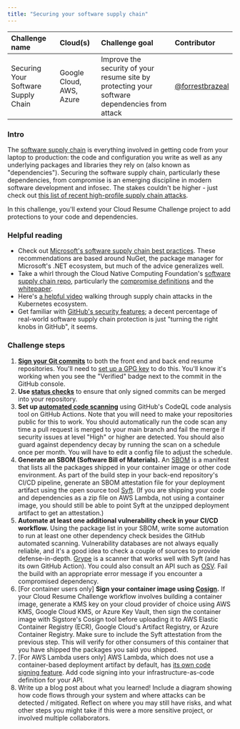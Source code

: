 ```yaml
---
title: "Securing your software supply chain"
---
```


| Challenge name | Cloud(s) | Challenge goal | Contributor |
| :--- | :--- | :--- | :--- |
| Securing Your Software Supply Chain | Google Cloud, AWS, Azure | Improve the security of your resume site by protecting your software dependencies from attack | [@forrestbrazeal](https://twitter.com/forrestbrazeal) |

### Intro
The [software supply chain](https://tanzu.vmware.com/what-is-a-secure-software-supply-chain) is everything involved in getting code from your laptop to production: the code and configuration you write as well as any underlying packages and libraries they rely on (also known as "dependencies"). Securing the software supply chain, particularly these dependencies, from compromise is an emerging discipline in modern software development and infosec. The stakes couldn't be higher - just check out [this list of recent high-profile supply chain attacks](https://github.com/cncf/tag-security/tree/main/supply-chain-security/compromises).

In this challenge, you'll extend your Cloud Resume Challenge project to add protections to your code and dependencies.


### Helpful reading

* Check out [Microsoft's software supply chain best practices](https://docs.microsoft.com/en-us/nuget/concepts/security-best-practices). These recommendations are based around NuGet, the package manager for Microsoft's .NET ecosystem, but much of the advice generalizes well.
* Take a whirl through the Cloud Native Computing Foundation's [software supply chain repo](https://github.com/cncf/tag-security), particularly the [compromise definitions](https://github.com/cncf/tag-security/blob/main/supply-chain-security/compromises/compromise-definitions.md) and the [whitepaper](https://github.com/cncf/tag-security/blob/main/supply-chain-security/supply-chain-security-paper/CNCF_SSCP_v1.pdf).
* Here's [a helpful video](https://www.youtube.com/watch?v=7CMhIDAPjEs&t=876s) walking through supply chain attacks in the Kubernetes ecosystem.
* Get familiar with [GitHub's security features](https://docs.github.com/en/code-security/getting-started/github-security-features); a decent percentage of real-world software supply chain protection is just "turning the right knobs in GitHub", it seems.

### Challenge steps

1. **[Sign your Git commits](https://docs.github.com/en/authentication/managing-commit-signature-verification/signing-commits)** to both the front end and back end resume repositories. You'll need to [set up a GPG key](https://docs.github.com/en/authentication/managing-commit-signature-verification/generating-a-new-gpg-key) to do this. You'll know it's working when you see the "Verified" badge next to the commit in the GitHub console. 
1. **Use [status checks](https://github.blog/2015-09-03-protected-branches-and-required-status-checks/)** to ensure that only signed commits can be merged into your repository.
1. **Set up [automated code scanning](https://docs.github.com/en/code-security/code-scanning/automatically-scanning-your-code-for-vulnerabilities-and-errors)** using GitHub's CodeQL code analysis tool on GitHub Actions. Note that you will need to make your repositories public for this to work. You should automatically run the code scan any time a pull request is merged to your main branch and fail the merge if security issues at level "High" or higher are detected. You should also guard against dependency decay by running the scan on a schedule once per month. You will have to edit a config file to adjust the schedule.
1. **Generate an SBOM (Software Bill of Materials).** An [SBOM](https://www.cisa.gov/sbom) is a manifest that lists all the packages shipped in your container image or other code environment. As part of the build step in your back-end repository's CI/CD pipeline, generate an SBOM attestation file for your deployment artifact using the open source tool [Syft](https://github.com/anchore/syft). (If you are shipping your code and dependencies as a zip file on AWS Lambda, not using a container image, you should still be able to point Syft at the unzipped deployment artifact to get an attestation.)
1. **Automate at least one additional vulnerability check in your CI/CD workflow.** Using the package list in your SBOM, write some automation to run at least one other dependency check besides the GitHub automated scanning. Vulnerability databases are not always equally reliable, and it's a good idea to check a couple of sources to provide defense-in-depth. [Grype](https://github.com/anchore/grype) is a scanner that works well with Syft (and has its own GitHub Action). You could also consult an API such as [OSV](https://osv.dev/). Fail the build with an appropriate error message if you encounter a compromised dependency.
1. [For container users only] **Sign your container image using [Cosign](https://github.com/sigstore/cosign).** If your Cloud Resume Challenge workflow involves building a container image, generate a KMS key on your cloud provider of choice using AWS KMS, Google Cloud KMS, or Azure Key Vault, then sign the container image with Sigstore's Cosign tool before uploading it to AWS Elastic Container Registry (ECR), Google Cloud's Artifact Registry, or Azure Container Registry. Make sure to include the Syft attestation from the previous step. This will verify for other consumers of this container that you have shipped the packages you said you shipped.
1. [For AWS Lambda users only] AWS Lambda, which does not use a container-based deployment artifact by default, has [its own code signing feature](https://docs.aws.amazon.com/lambda/latest/dg/configuration-codesigning.html). Add code signing into your infrastructure-as-code definition for your API.
1. Write up a blog post about what you learned! Include a diagram showing how code flows through your system and where attacks can be detected / mitigated. Reflect on where you may still have risks, and what other steps you might take if this were a more sensitive project, or involved multiple collaborators.


